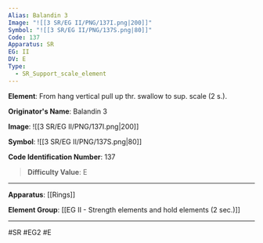 ```yaml
---
Alias: Balandin 3
Image: "![[3 SR/EG II/PNG/137I.png|200]]"
Symbol: "![[3 SR/EG II/PNG/137S.png|80]]"
Code: 137
Apparatus: SR
EG: II
DV: E
Type:
  - SR_Support_scale_element
---
```

**Element**: From hang vertical pull up thr. swallow to sup. scale (2 s.).

**Originator's Name**: Balandin 3

**Image**:
![[3 SR/EG II/PNG/137I.png|200]]

**Symbol**:
![[3 SR/EG II/PNG/137S.png|80]]

**Code Identification Number**: 137

>**Difficulty Value**: E

___
**Apparatus**: [[Rings]]

**Element Group**: [[EG II - Strength elements and hold elements (2 sec.)]]
___
#SR #EG2 #E
